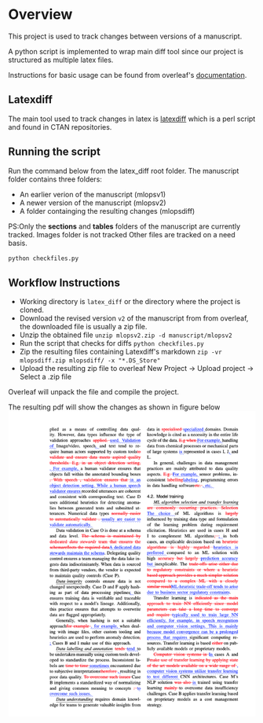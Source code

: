 # Overview
This project is used to track changes between versions of a manuscript.

A python script is implemented to wrap main diff tool since our
project is structured as multiple latex files.

Instructions for basic usage can be found from overleaf's
[documentation](https://www.overleaf.com/learn/latex/Articles/Using_Latexdiff_For_Marking_Changes_To_Tex_Documents).

## Latexdiff

The main tool used to track changes in latex is
[latexdiff](https://www.ctan.org/tex-archive/support/latexdiff) which
is a perl script and found in CTAN repositories.

## Running the script
Run the command below from the latex_diff root folder.
The manuscript folder contains three folders:
- An earlier verion of the manuscript (mlopsv1)
- A newer version of the manuscript (mlopsv2)
- A folder containging the resulting changes (mlopsdiff)

PS:Only the **sections** and **tables** folders of the manuscript are
currently tracked. Images folder is not tracked
Other files are tracked on a need basis.

```python
python checkfiles.py
```
## Workflow Instructions
- Working directory is `latex_diff` or the directory where the project is cloned.
- Download the revised version `v2` of the manuscript from from overleaf, the downloaded file is usually a zip file.
- Unzip the obtained file
  `unzip mlopsv2.zip -d manuscript/mlopsv2`
- Run the script that checks for diffs
  `python checkfiles.py`
- Zip the resulting files containing Latexdiff's markdown
  `zip -vr mlopsdiff.zip mlopsdiff/ -x "*.DS_Store"`
- Upload the resulting zip file to overleaf
  New Project -> Upload project -> Select a .zip file

Overleaf will unpack the file and compile the project.

The resulting pdf will show the changes as shown in figure below
![sample tracked changes](./sample_changes_pg6.png)
